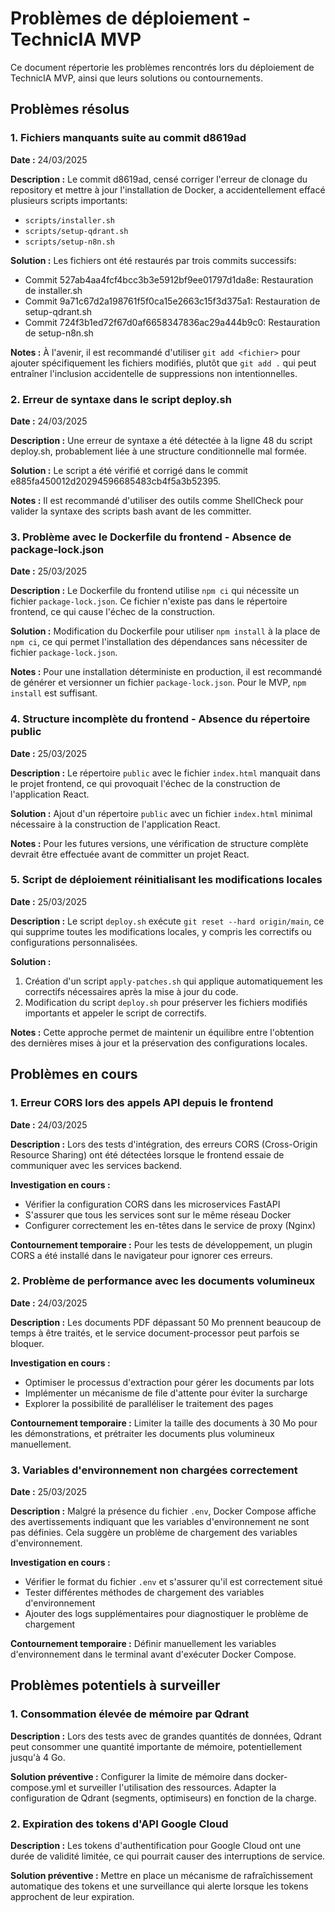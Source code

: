 # Problèmes de déploiement - TechnicIA MVP

Ce document répertorie les problèmes rencontrés lors du déploiement de TechnicIA MVP, ainsi que leurs solutions ou contournements.

## Problèmes résolus

### 1. Fichiers manquants suite au commit d8619ad

**Date :** 24/03/2025

**Description :** Le commit d8619ad, censé corriger l'erreur de clonage du repository et mettre à jour l'installation de Docker, a accidentellement effacé plusieurs scripts importants:
- `scripts/installer.sh`
- `scripts/setup-qdrant.sh`
- `scripts/setup-n8n.sh`

**Solution :** Les fichiers ont été restaurés par trois commits successifs:
- Commit 527ab4aa4fcf4bcc3b3e5912bf9ee01797d1da8e: Restauration de installer.sh
- Commit 9a71c67d2a198761f5f0ca15e2663c15f3d375a1: Restauration de setup-qdrant.sh
- Commit 724f3b1ed72f67d0af6658347836ac29a444b9c0: Restauration de setup-n8n.sh

**Notes :** À l'avenir, il est recommandé d'utiliser `git add <fichier>` pour ajouter spécifiquement les fichiers modifiés, plutôt que `git add .` qui peut entraîner l'inclusion accidentelle de suppressions non intentionnelles.

### 2. Erreur de syntaxe dans le script deploy.sh

**Date :** 24/03/2025

**Description :** Une erreur de syntaxe a été détectée à la ligne 48 du script deploy.sh, probablement liée à une structure conditionnelle mal formée.

**Solution :** Le script a été vérifié et corrigé dans le commit e885fa450012d20294596685483cb4f5a3b52395.

**Notes :** Il est recommandé d'utiliser des outils comme ShellCheck pour valider la syntaxe des scripts bash avant de les committer.

### 3. Problème avec le Dockerfile du frontend - Absence de package-lock.json

**Date :** 25/03/2025

**Description :** Le Dockerfile du frontend utilise `npm ci` qui nécessite un fichier `package-lock.json`. Ce fichier n'existe pas dans le répertoire frontend, ce qui cause l'échec de la construction.

**Solution :** Modification du Dockerfile pour utiliser `npm install` à la place de `npm ci`, ce qui permet l'installation des dépendances sans nécessiter de fichier `package-lock.json`.

**Notes :** Pour une installation déterministe en production, il est recommandé de générer et versionner un fichier `package-lock.json`. Pour le MVP, `npm install` est suffisant.

### 4. Structure incomplète du frontend - Absence du répertoire public

**Date :** 25/03/2025

**Description :** Le répertoire `public` avec le fichier `index.html` manquait dans le projet frontend, ce qui provoquait l'échec de la construction de l'application React.

**Solution :** Ajout d'un répertoire `public` avec un fichier `index.html` minimal nécessaire à la construction de l'application React.

**Notes :** Pour les futures versions, une vérification de structure complète devrait être effectuée avant de committer un projet React.

### 5. Script de déploiement réinitialisant les modifications locales

**Date :** 25/03/2025

**Description :** Le script `deploy.sh` exécute `git reset --hard origin/main`, ce qui supprime toutes les modifications locales, y compris les correctifs ou configurations personnalisées.

**Solution :** 
1. Création d'un script `apply-patches.sh` qui applique automatiquement les correctifs nécessaires après la mise à jour du code.
2. Modification du script `deploy.sh` pour préserver les fichiers modifiés importants et appeler le script de correctifs.

**Notes :** Cette approche permet de maintenir un équilibre entre l'obtention des dernières mises à jour et la préservation des configurations locales.

## Problèmes en cours

### 1. Erreur CORS lors des appels API depuis le frontend

**Date :** 24/03/2025

**Description :** Lors des tests d'intégration, des erreurs CORS (Cross-Origin Resource Sharing) ont été détectées lorsque le frontend essaie de communiquer avec les services backend.

**Investigation en cours :** 
- Vérifier la configuration CORS dans les microservices FastAPI
- S'assurer que tous les services sont sur le même réseau Docker
- Configurer correctement les en-têtes dans le service de proxy (Nginx)

**Contournement temporaire :** Pour les tests de développement, un plugin CORS a été installé dans le navigateur pour ignorer ces erreurs.

### 2. Problème de performance avec les documents volumineux

**Date :** 24/03/2025

**Description :** Les documents PDF dépassant 50 Mo prennent beaucoup de temps à être traités, et le service document-processor peut parfois se bloquer.

**Investigation en cours :**
- Optimiser le processus d'extraction pour gérer les documents par lots
- Implémenter un mécanisme de file d'attente pour éviter la surcharge
- Explorer la possibilité de paralléliser le traitement des pages

**Contournement temporaire :** Limiter la taille des documents à 30 Mo pour les démonstrations, et prétraiter les documents plus volumineux manuellement.

### 3. Variables d'environnement non chargées correctement

**Date :** 25/03/2025

**Description :** Malgré la présence du fichier `.env`, Docker Compose affiche des avertissements indiquant que les variables d'environnement ne sont pas définies. Cela suggère un problème de chargement des variables d'environnement.

**Investigation en cours :**
- Vérifier le format du fichier `.env` et s'assurer qu'il est correctement situé
- Tester différentes méthodes de chargement des variables d'environnement
- Ajouter des logs supplémentaires pour diagnostiquer le problème de chargement

**Contournement temporaire :** Définir manuellement les variables d'environnement dans le terminal avant d'exécuter Docker Compose.

## Problèmes potentiels à surveiller

### 1. Consommation élevée de mémoire par Qdrant

**Description :** Lors des tests avec de grandes quantités de données, Qdrant peut consommer une quantité importante de mémoire, potentiellement jusqu'à 4 Go.

**Solution préventive :** Configurer la limite de mémoire dans docker-compose.yml et surveiller l'utilisation des ressources. Adapter la configuration de Qdrant (segments, optimiseurs) en fonction de la charge.

### 2. Expiration des tokens d'API Google Cloud

**Description :** Les tokens d'authentification pour Google Cloud ont une durée de validité limitée, ce qui pourrait causer des interruptions de service.

**Solution préventive :** Mettre en place un mécanisme de rafraîchissement automatique des tokens et une surveillance qui alerte lorsque les tokens approchent de leur expiration.